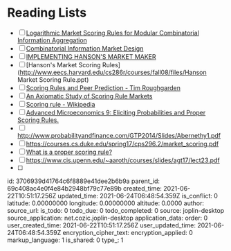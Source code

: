 # Reading Lists

- [ ] [Logarithmic Market Scoring Rules for Modular Combinatorial Information Aggregation](http://mason.gmu.edu/~rhanson/mktscore.pdf)
- [ ] [Combinatorial Information Market Design](http://mason.gmu.edu/~rhanson/combobet.pdf)
- [ ] [IMPLEMENTING HANSON'S MARKET MAKER](http://blog.oddhead.com/2006/10/30/implementing-hansons-market-maker/)
- [ ] [Hanson's Market Scoring Rules](http://www.eecs.harvard.edu/cs286r/courses/fall08/files/Hanson Market Scoring Rule.ppt)
- [ ] [Scoring Rules and Peer Prediction - Tim Roughgarden](https://timroughgarden.org/f16/l/l17.pdf)
- [ ] [An Axiomatic Study of Scoring Rule Markets ](https://par.nsf.gov/servlets/purl/10057897)
- [ ] [Scoring rule - Wikipedia](https://en.wikipedia.org/wiki/Scoring_rule)
- [ ] [Advanced Microeconomics 9: Eliciting Probabilities and Proper Scoring Rules.](https://www.youtube.com/watch?v=j9Pd00SO6nM&ab_channel=CraigWebb)
- [ ] http://www.probabilityandfinance.com/GTP2014/Slides/Abernethy1.pdf
- [ ] https://courses.cs.duke.edu/spring17/cps296.2/market_scoring.pdf
- [ ] [What is a proper scoring rule?](https://statisticaloddsandends.wordpress.com/2021/03/27/what-is-a-proper-scoring-rule/)
- [ ] https://www.cis.upenn.edu/~aaroth/courses/slides/agt17/lect23.pdf
- [ ] 

id: 3706939d41764c6f8889e41dee2b6b9a
parent_id: 69c408ac4e0f4e84b2948bf79c77e89b
created_time: 2021-06-22T10:51:17.256Z
updated_time: 2021-06-24T06:48:54.359Z
is_conflict: 0
latitude: 0.00000000
longitude: 0.00000000
altitude: 0.0000
author: 
source_url: 
is_todo: 0
todo_due: 0
todo_completed: 0
source: joplin-desktop
source_application: net.cozic.joplin-desktop
application_data: 
order: 0
user_created_time: 2021-06-22T10:51:17.256Z
user_updated_time: 2021-06-24T06:48:54.359Z
encryption_cipher_text: 
encryption_applied: 0
markup_language: 1
is_shared: 0
type_: 1